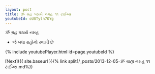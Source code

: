 ```yaml
---
layout: post
title: ૐ ગ્રહ પઠાયે નમહ ૧૧ ટાઈમ્સ
youtubeId: oU8Tyln7OYg
---
```

 
 
 ૐ ગ્રહ પઠાયે નમહ  
 
 -  જે બધા ગ્રહોનો સ્વામી છે 
 
  
 
  
 
 
 
 
 
 


{% include youtubePlayer.html id=page.youtubeId %}
 
[Next]({{ site.baseurl }}{% link  split1/_posts/2013-12-05-ૐ ગ્રાહ્ય નમહ ૧૧ ટાઈમ્સ.md%})
 
